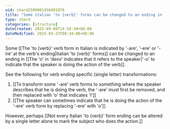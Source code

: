 ```yaml
---
uid: shard2509081458491070
title: "Some italian 'to {verb}' forms can be changed to an ending in '-o' to show that the speaker is the one doing the action"
type: shard
categories: [structure]
dateCreated: 2025-09-08T14:58:49+08:00
dateModified: 2025-09-23T00:34:00+08:00
---
```

Some [[The 'to {verb}' verb form in Italian is indicated by '-are', '-ere' or '-ire' at the verb's ending|Italian 'to {verb}' forms]] can be changed to an ending in [[The 'o' in 'devo' indicates that it refers to the speaker|'-o' to indicate that the speaker is doing the action of the verb]].

See the following for verb ending specific (single letter) transformations:
1. [[To transform some '-are' verb forms to something where the speaker describes that he is doing the verb, the '-are' must first be removed, and then replaced with 'o' that indicates 'I']]
2. [[The speaker can sometimes indicate that he is doing the action of the '-ere' verb form by replacing '-ere' with 'o']]

However, perhaps [[Not every Italian 'to {verb}' form ending can be altered by a single letter alone to mark the subject who does the action.]]
